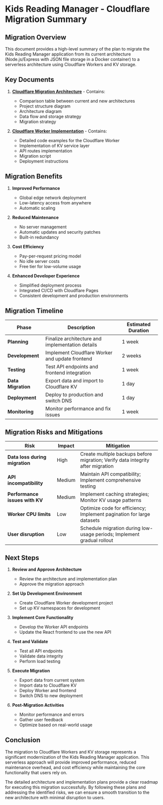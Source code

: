 # Kids Reading Manager - Cloudflare Migration Summary

## Migration Overview

This document provides a high-level summary of the plan to migrate the Kids Reading Manager application from its current architecture (Node.js/Express with JSON file storage in a Docker container) to a serverless architecture using Cloudflare Workers and KV storage.

## Key Documents

1. **[Cloudflare Migration Architecture](./cloudflare_migration_architecture.md)** - Contains:
   - Comparison table between current and new architectures
   - Project structure diagram
   - Architecture diagram
   - Data flow and storage strategy
   - Migration strategy

2. **[Cloudflare Worker Implementation](./cloudflare_worker_implementation.md)** - Contains:
   - Detailed code examples for the Cloudflare Worker
   - Implementation of KV service layer
   - API routes implementation
   - Migration script
   - Deployment instructions

## Migration Benefits

1. **Improved Performance**
   - Global edge network deployment
   - Low-latency access from anywhere
   - Automatic scaling

2. **Reduced Maintenance**
   - No server management
   - Automatic updates and security patches
   - Built-in redundancy

3. **Cost Efficiency**
   - Pay-per-request pricing model
   - No idle server costs
   - Free tier for low-volume usage

4. **Enhanced Developer Experience**
   - Simplified deployment process
   - Integrated CI/CD with Cloudflare Pages
   - Consistent development and production environments

## Migration Timeline

| Phase | Description | Estimated Duration |
|-------|-------------|-------------------|
| **Planning** | Finalize architecture and implementation details | 1 week |
| **Development** | Implement Cloudflare Worker and update frontend | 2 weeks |
| **Testing** | Test API endpoints and frontend integration | 1 week |
| **Data Migration** | Export data and import to Cloudflare KV | 1 day |
| **Deployment** | Deploy to production and switch DNS | 1 day |
| **Monitoring** | Monitor performance and fix issues | 1 week |

## Migration Risks and Mitigations

| Risk | Impact | Mitigation |
|------|--------|------------|
| **Data loss during migration** | High | Create multiple backups before migration; Verify data integrity after migration |
| **API incompatibility** | Medium | Maintain API compatibility; Implement comprehensive testing |
| **Performance issues with KV** | Medium | Implement caching strategies; Monitor KV usage patterns |
| **Worker CPU limits** | Low | Optimize code for efficiency; Implement pagination for large datasets |
| **User disruption** | Low | Schedule migration during low-usage periods; Implement gradual rollout |

## Next Steps

1. **Review and Approve Architecture**
   - Review the architecture and implementation plan
   - Approve the migration approach

2. **Set Up Development Environment**
   - Create Cloudflare Worker development project
   - Set up KV namespaces for development

3. **Implement Core Functionality**
   - Develop the Worker API endpoints
   - Update the React frontend to use the new API

4. **Test and Validate**
   - Test all API endpoints
   - Validate data integrity
   - Perform load testing

5. **Execute Migration**
   - Export data from current system
   - Import data to Cloudflare KV
   - Deploy Worker and frontend
   - Switch DNS to new deployment

6. **Post-Migration Activities**
   - Monitor performance and errors
   - Gather user feedback
   - Optimize based on real-world usage

## Conclusion

The migration to Cloudflare Workers and KV storage represents a significant modernization of the Kids Reading Manager application. This serverless approach will provide improved performance, reduced maintenance overhead, and cost efficiency while maintaining the core functionality that users rely on.

The detailed architecture and implementation plans provide a clear roadmap for executing this migration successfully. By following these plans and addressing the identified risks, we can ensure a smooth transition to the new architecture with minimal disruption to users.